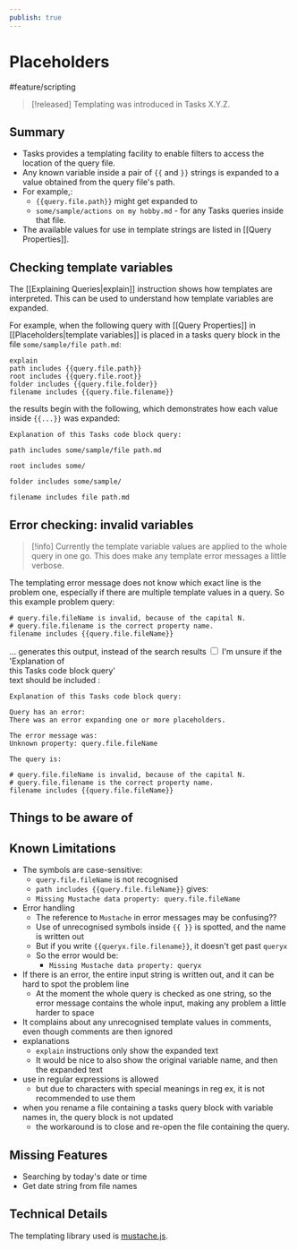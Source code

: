 ```yaml
---
publish: true
---
```


# Placeholders

<span class="related-pages">#feature/scripting</span>

> [!released]
> Templating was introduced in Tasks X.Y.Z.

## Summary

- Tasks provides a templating facility to enable filters to access the location of the query file.
- Any known variable inside a pair of `{{` and `}}` strings is expanded to a value obtained from the query file's path.
- For example,:
  - `{{query.file.path}}` might get expanded to
  - `some/sample/actions on my hobby.md` - for any Tasks queries inside that file.
- The available values for use in template strings are listed in [[Query Properties]].

## Checking template variables

The [[Explaining Queries|explain]] instruction shows how templates are interpreted. This can be used to understand how template variables are expanded.

For example, when the following query with [[Query Properties]] in [[Placeholders|template variables]] is placed in a tasks query block in the file `some/sample/file path.md`:

<!-- snippet: DocsSamplesForExplain.test.explain_placeholders.approved.query.text -->
```text
explain
path includes {{query.file.path}}
root includes {{query.file.root}}
folder includes {{query.file.folder}}
filename includes {{query.file.filename}}
```
<!-- endSnippet -->

the results begin with the following, which demonstrates how each value inside `{{...}}` was expanded:

<!-- snippet: DocsSamplesForExplain.test.explain_placeholders.approved.explanation.text -->
```text
Explanation of this Tasks code block query:

path includes some/sample/file path.md

root includes some/

folder includes some/sample/

filename includes file path.md
```
<!-- endSnippet -->

## Error checking: invalid variables

> [!info]
> Currently the template variable values are applied to the whole query in one go. This does make any template error messages a little verbose.

The templating error message does not know which exact line is the problem one, especially if there are multiple template values in a query. So this example problem query:

<!-- snippet: DocsSamplesForExplain.test.explain_placeholders_error.approved.query.text -->
```text
# query.file.fileName is invalid, because of the capital N.
# query.file.filename is the correct property name.
filename includes {{query.file.fileName}}
```
<!-- endSnippet -->

... generates this output, instead of the search <label class="ob-comment" title="" style=""> results <input type="checkbox"> <span style=""> I'm unsure if the 'Explanation of<br>this Tasks code block query'<br>text should be included </span></label>:

<!-- snippet: DocsSamplesForExplain.test.explain_placeholders_error.approved.explanation.text -->
```text
Explanation of this Tasks code block query:

Query has an error:
There was an error expanding one or more placeholders.

The error message was:
Unknown property: query.file.fileName

The query is:

# query.file.fileName is invalid, because of the capital N.
# query.file.filename is the correct property name.
filename includes {{query.file.fileName}}
```
<!-- endSnippet -->

## Things to be aware of

## Known Limitations

- The symbols are case-sensitive:
  - `query.file.fileName` is not recognised
  - `path includes {{query.file.fileName}}` gives:
  - `Missing Mustache data property: query.file.fileName`
- Error handling
  - The reference to `Mustache` in error messages may be confusing??
  - Use of unrecognised symbols inside `{{ }}` is spotted, and the name is written out
  - But if you write `{{queryx.file.filename}}`, it doesn't get past `queryx`
  - So the error would be:
    - `Missing Mustache data property: queryx`
- If there is an error, the entire input string is written out, and it can be hard to spot the problem line
  - At the moment the whole query is checked as one string, so the error message contains the whole input, making any problem a little harder to space
- It complains about any unrecognised template values in comments, even though comments are then ignored
- explanations
  - `explain` instructions only show the expanded text
  - It would be nice to also show the original variable name, and then the expanded text
- use in regular expressions is allowed
  - but due to characters with special meanings in reg ex, it is not recommended to use them
- when you rename a file containing a tasks query block with variable names in, the query block is not updated
  - the workaround is to close and re-open the file containing the query.

## Missing Features

- Searching by today's date or time
- Get date string from file names

## Technical Details

The templating library used is [mustache.js](https://www.npmjs.com/package/mustache).
